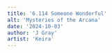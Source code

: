 ```yaml
---
title: '6.114 Someone Wonderful'
alt: 'Mysteries of the Arcana'
date: '2024-10-03'
author: 'J Gray'
artist: 'Keira'
---
```

